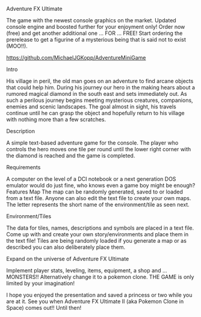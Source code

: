 Adventure FX Ultimate

The game with the newest console graphics on the market. Updated console engine and boosted further for your enjoyment only! Order now (free) and get another additional one …  FOR …  FREE! Start ordering the prerelease to get a figurine of a mysterious being that is said not to exist (MOO!!).

https://github.com/MichaelJGKopp/AdventureMiniGame

Intro

His village in peril, the old man goes on an adventure to find arcane objects that could help him. During his journey our hero in the making hears about a rumored magical diamond in the south east and sets immediately out.
As such a perilous journey begins meeting mysterious creatures, companions, enemies and scenic landscapes.
The goal almost in sight, his travels continue until he can grasp the object and hopefully return to his village with nothing more than a few scratches.


Description

A simple text-based adventure game for the console.
The player who controls the hero moves one tile per round until the lower right corner with the diamond is reached and the game is completed.

Requirements

A computer on the level of a DCI notebook or a next generation DOS emulator would do just fine, who knows even a game boy might be enough?
Features
Map
The map can be randomly generated, saved to or loaded from a text file.
Anyone can also edit the text file to create your own maps. The letter represents the short name of the environment/tile as seen next.


Environment/Tiles

The data for tiles, names, descriptions and symbols are placed in a text file.
Come up with and create your own story/environments and place them in the text file!
Tiles are being randomly loaded if you generate a map or as described you can also deliberately place them.

Expand on the universe of Adventure FX Ultimate

Implement player stats, leveling, items, equipment, a shop and … MONSTERS!!
Alternatively change it to a pokemon clone.
THE GAME is only limited by your imagination!

I hope you enjoyed the presentation and saved a princess or two while you are at it. 
See you when Adventure FX Ultimate II (aka Pokemon Clone in Space) comes out!! Until then!
